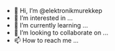 - 👋 Hi, I’m @elektronikmurekkep
- 👀 I’m interested in ...
- 🌱 I’m currently learning ...
- 💞️ I’m looking to collaborate on ...
- 📫 How to reach me ...

<!---
elektronikmurekkep/elektronikmurekkep is a ✨ special ✨ repository because its `README.md` (this file) appears on your GitHub profile.
You can click the Preview link to take a look at your changes.
--->
